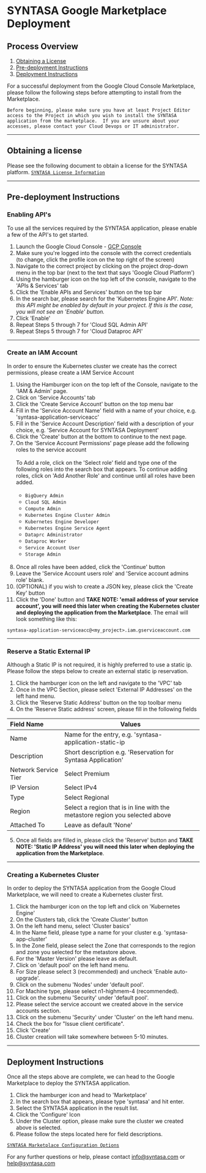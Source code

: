 # SYNTASA Google Marketplace Deployment

## Process Overview

1. [Obtaining a License](#obtaining-a-license)
2. [Pre-deployment Instructions](#pre-deployment-instructions)
3. [Deployment Instructions](#deployment-instructions)

For a successful deployment from the Google Cloud Console Marketplace, please follow the following steps before attempting
to install from the Marketplace.

`Before beginning, please make sure you have at least Project Editor access to the Project in which you wish to install the SYNTASA application from the marketplace.  If you are unsure about your accesses, please contact your Cloud Devops or IT administrator.`

---
## Obtaining a license

Please see the following document to obtain a license for the SYNTASA platform.
[`SYNTASA License Information`](SYN_LICENSE_INFO.md)

---

## Pre-deployment Instructions

### Enabling API's

To use all the services required by the SYNTASA application, please enable a few of the API's to get started.

1. Launch the Google Cloud Console - [GCP Console](https://console.cloud.google.com/)
2. Make sure you're logged into the console with the correct credentials (to change, click the profile icon on the top right of the screen)
3. Navigate to the correct project by clicking on the project drop-down menu in the top bar (next to the text that says 'Google Cloud Platform')
4. Using the hamburger icon on the top left of the console, navigate to the 'APIs & Services' tab
5. Click the 'Enable APIs and Services' button on the top bar
6. In the search bar, please search for the 'Kubernetes Engine API'. *Note: this API might be enabled by default in your project. If this is the case, you will not see an 'Enable' button.*
7. Click 'Enable'
8. Repeat Steps 5 through 7 for 'Cloud SQL Admin API'
9. Repeat Steps 5 through 7 for 'Cloud Dataproc API'

---

### Create an IAM Account

In order to ensure the Kubernetes cluster we create has the correct permissions, please create a IAM Service Account

1. Using the Hamburger icon on the top left of the Console, navigate to the 'IAM & Admin' page.
2. Click on 'Service Accounts' tab
3. Click the 'Create Service Account' button on the top menu bar
4. Fill in the 'Service Account Name' field with a name of your choice, e.g. 'syntasa-application-serviceacc'
5. Fill in the 'Service Account Description' field with a description of your choice, e.g. 'Service Account for SYNTASA Deployment'
6. Click the 'Create' button at the bottom to continue to the next page.
7. On the 'Service Account Permissions' page please add the following roles to the service account<br><br>
    To Add a role, click on the 'Select role' field and type one of the following roles into the search box that   appears. To continue adding roles, click on 'Add Another Role' and continue until all roles have been added.<br><br>
    * `BigQuery Admin`
    * `Cloud SQL Admin`
    * `Compute Admin`
    * `Kubernetes Engine Cluster Admin`
    * `Kubernetes Engine Developer`
    * `Kubernetes Engine Service Agent`
    * `Dataprc Administrator`
    * `Dataproc Worker`
    * `Service Account User`
    * `Storage Admin`<br><br>
8. Once all roles have been added, click the 'Continue' button
9. Leave the 'Service Account users role' and 'Service account admins role' blank.
10. (OPTIONAL) if you wish to create a JSON key, please click the 'Create Key' button
11. Click the 'Done' button and  **TAKE NOTE: 'email address of your service account', you will need this later when creating the Kubernetes cluster and deploying the application from the Marketplace**.  The email will look something like this: 
   
   `syntasa-application-serviceacc@<my_project>.iam.gserviceaccount.com`

---

### Reserve a Static External IP

Although a Static IP is not required, it is highly preferred to use a static ip.  Please follow the steps below to create an external static ip reservation.

1. Click the hamburger icon on the left and navigate to the 'VPC' tab
2. Once in the VPC Section, please select 'External IP Addresses' on the left hand menu.
3. Click the 'Reserve Static Address' button on the top toolbar menu
4. On the 'Reserve Static address' screen, please fill in the following fields

| Field Name           | Values                                                                       |
|:----------------------|------------------------------------------------------------------------------|
| Name                 | Name for the entry, e.g. 'syntasa-application-static-ip                      |
| Description          | Short description e.g. 'Reservation for Syntasa Application'                 |
| Network Service Tier | Select Premium                                                               |
| IP Version           | Select IPv4                                                                  |
| Type                 | Select Regional                                                              |
| Region               | Select a region that is in line with the metastore region you selected above |
| Attached To          | Leave as default 'None'                                                      |

 5. Once all fields are filled in, please click the 'Reserve' button and **TAKE NOTE: 'Static IP Address' you will need this later when deploying the application from the Marketplace**.

---

### Creating a Kubernetes Cluster

In order to deploy the SYNTASA application from the Google Cloud Marketplace, we will need to create a Kubernetes cluster first.

1. Click the hamburger icon on the top left and click on 'Kubernetes Engine'
2. On the Clusters tab, click the 'Create Cluster' button
3. On the left hand menu, select 'Cluster basics'
4. In the Name field, please type a name for your cluster e.g. 'syntasa-app-cluster'
5. In the Zone field, please select the Zone that corresponds to the region and zone you selected for the metastore above.
6. For the 'Master Version' please leave as default.
7. Click on 'default pool' on the left hand menu.
8. For Size please select 3 (recommended) and uncheck 'Enable auto-upgrade'.
9. Click on the submenu 'Nodes' under 'default pool'.
10. For Machine type, please select n1-highmem-4 (recommended).
11. Click on the submenu 'Security' under 'default pool'.
12. Please select the service account we created above in the service accounts section.
13. Click on the submenu 'Security' under 'Cluster' on the left hand menu.
14. Check the box for "Issue client certificate".
15. Click 'Create'
16. Cluster creation will take somewhere between 5-10 minutes.

---

## Deployment Instructions

Once all the steps above are complete, we can head to the Google Marketplace to deploy the SYNTASA application.

1. Click the hamburger icon and head to 'Marketplace'
2. In the search box that appears, please type 'syntasa' and hit enter.
3. Select the SYNTASA application in the result list.
4. Click the 'Configure' Icon
5. Under the Cluster option, please make sure the cluster we created above is selected.
6. Please follow the steps located here for field descriptions.

[`SYNTASA Marketplace Configuration Options`](MARKETPLACE_CONFIG_OPTIONS.md)

For any further questions or help, please contact info@syntasa.com or help@syntasa.com